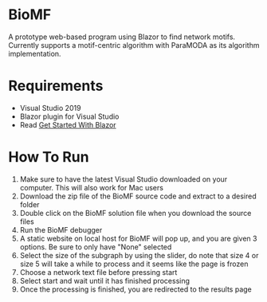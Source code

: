# BioMF
A prototype web-based program using Blazor to find network motifs. Currently supports a motif-centric algorithm with ParaMODA as its algorithm implementation.

# Requirements
* Visual Studio 2019
* Blazor plugin for Visual Studio
* Read [Get Started With Blazor](https://docs.microsoft.com/en-us/aspnet/core/blazor/get-started?view=aspnetcore-3.1&tabs=visual-studio)

# How To Run
1. Make sure to have the latest Visual Studio downloaded on your computer. This will also work for Mac users
2. Download the zip file of the BioMF source code and extract to a desired folder
3. Double click on the BioMF solution file when you download the source files
4. Run the BioMF debugger
5. A static website on local host for BioMF will pop up, and you are given 3 options. Be sure to only have "None" selected
6. Select the size of the subgraph by using the slider, do note that size 4 or size 5 will take a while to process and 
it seems like the page is frozen
7. Choose a network text file before pressing start
8. Select start and wait until it has finished processing
9. Once the processing is finished, you are redirected to the results page
